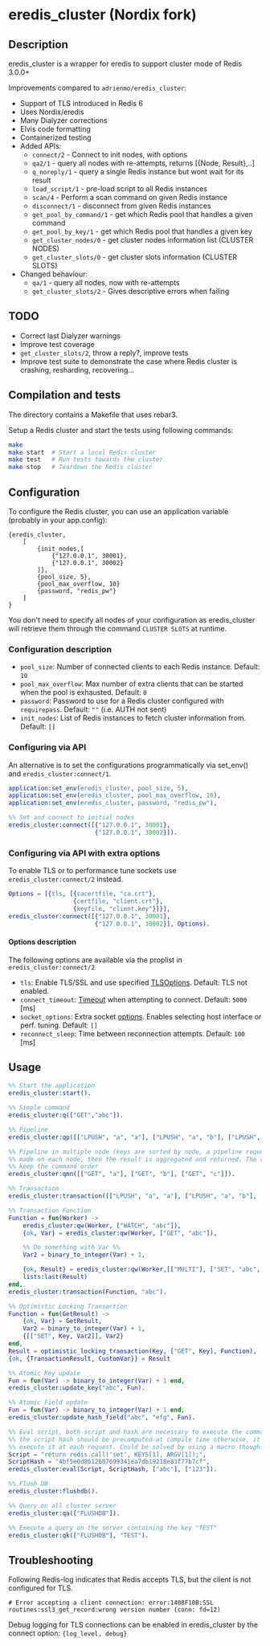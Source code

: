 # eredis_cluster (Nordix fork)

## Description

eredis_cluster is a wrapper for eredis to support cluster mode of Redis 3.0.0+

Improvements compared to `adrienmo/eredis_cluster`:

* Support of TLS introduced in Redis 6
* Uses Nordix/eredis
* Many Dialyzer corrections
* Elvis code formatting
* Containerized testing
* Added APIs:
  - `connect/2`             - Connect to init nodes, with options
  - `qa2/1`                 - query all nodes with re-attempts, returns [{Node, Result},..]
  - `q_noreply/1`           - query a single Redis instance but wont wait for its result
  - `load_script/1`         - pre-load script to all Redis instances
  - `scan/4`                - Perform a scan command on given Redis instance
  - `disconnect/1`          - disconnect from given Redis instances
  - `get_pool_by_command/1` - get which Redis pool that handles a given command
  - `get_pool_by_key/1`     - get which Redis pool that handles a given key
  - `get_cluster_nodes/0`   - get cluster nodes information list (CLUSTER NODES)
  - `get_cluster_slots/0`   - get cluster slots information (CLUSTER SLOTS)
* Changed behaviour:
  - `qa/1`                  - query all nodes, now with re-attempts
  - `get_cluster_slots/2`   - Gives descriptive errors when failing

## TODO

- Correct last Dialyzer warnings
- Improve test coverage
- `get_cluster_slots/2`, throw a reply?, improve tests
- Improve test suite to demonstrate the case where Redis cluster is crashing,
  resharding, recovering...

## Compilation and tests

The directory contains a Makefile that uses rebar3.

Setup a Redis cluster and start the tests using following commands:

```bash
make
make start  # Start a local Redis cluster
make test   # Run tests towards the cluster
make stop   # Teardown the Redis cluster
```

## Configuration

To configure the Redis cluster, you can use an application variable (probably in
your app.config):

    {eredis_cluster,
        [
            {init_nodes,[
                {"127.0.0.1", 30001},
                {"127.0.0.1", 30002}
            ]},
            {pool_size, 5},
            {pool_max_overflow, 10}
            {password, "redis_pw"}
        ]
    }

You don't need to specify all nodes of your configuration as eredis_cluster will
retrieve them through the command `CLUSTER SLOTS` at runtime.

### Configuration description

* `pool_size`: Number of connected clients to each Redis instance. Default: `10`
* `pool_max_overflow`: Max number of extra clients that can be started when the pool is exhausted. Default: `0`
* `password`: Password to use for a Redis cluster configured with `requirepass`. Default: `""` (i.e. AUTH not sent)
* `init_nodes`: List of Redis instances to fetch cluster information from. Default: `[]`

### Configuring via API

An alternative is to set the configurations programmatically via set_env() and `eredis_cluster:connect/1`.

```erlang
application:set_env(eredis_cluster, pool_size, 5),
application:set_env(eredis_cluster, pool_max_overflow, 10),
application:set_env(eredis_cluster, password, "redis_pw"),

%% Set and connect to initial nodes
eredis_cluster:connect([{"127.0.0.1", 30001},
                        {"127.0.0.1", 30002}]).
```

### Configuring via API with extra options

To enable TLS or to performance tune sockets use `eredis_cluster:connect/2` instead.

```erlang
Options = [{tls, [{cacertfile, "ca.crt"},
                  {certfile, "client.crt"},
                  {keyfile, "client.key"}]}],
eredis_cluster:connect([{"127.0.0.1", 30001},
                        {"127.0.0.1", 30002}], Options).
```

#### Options description

The following options are available via the proplist in `eredis_cluster:connect/2`

* `tls`: Enable TLS/SSL and use specified [TLSOptions](https://erlang.org/doc/man/ssl.html#type-client_option). Default: TLS not enabled.
* `connect_timeout`: [Timeout](https://erlang.org/doc/man/gen_tcp.html#connect-4) when attempting to connect. Default: `5000` [ms]
* `socket_options`: Extra socket [options](http://erlang.org/doc/man/gen_tcp.html#type-option). Enables selecting host interface or perf. tuning. Default: `[]`
* `reconnect_sleep`: Time between reconnection attempts. Default: `100` [ms]

## Usage

```erlang
%% Start the application
eredis_cluster:start().

%% Simple command
eredis_cluster:q(["GET","abc"]).

%% Pipeline
eredis_cluster:qp([["LPUSH", "a", "a"], ["LPUSH", "a", "b"], ["LPUSH", "a", "c"]]).

%% Pipeline in multiple node (keys are sorted by node, a pipeline request is
%% made on each node, then the result is aggregated and returned. The response
%% keep the command order
eredis_cluster:qmn([["GET", "a"], ["GET", "b"], ["GET", "c"]]).

%% Transaction
eredis_cluster:transaction([["LPUSH", "a", "a"], ["LPUSH", "a", "b"], ["LPUSH", "a", "c"]]).

%% Transaction Function
Function = fun(Worker) ->
    eredis_cluster:qw(Worker, ["WATCH", "abc"]),
    {ok, Var} = eredis_cluster:qw(Worker, ["GET", "abc"]),

    %% Do something with Var %%
    Var2 = binary_to_integer(Var) + 1,

    {ok, Result} = eredis_cluster:qw(Worker,[["MULTI"], ["SET", "abc", Var2], ["EXEC"]]),
    lists:last(Result)
end,
eredis_cluster:transaction(Function, "abc").

%% Optimistic Locking Transaction
Function = fun(GetResult) ->
    {ok, Var} = GetResult,
    Var2 = binary_to_integer(Var) + 1,
    {[["SET", Key, Var2]], Var2}
end,
Result = optimistic_locking_transaction(Key, ["GET", Key], Function),
{ok, {TransactionResult, CustomVar}} = Result

%% Atomic Key update
Fun = fun(Var) -> binary_to_integer(Var) + 1 end,
eredis_cluster:update_key("abc", Fun).

%% Atomic Field update
Fun = fun(Var) -> binary_to_integer(Var) + 1 end,
eredis_cluster:update_hash_field("abc", "efg", Fun).

%% Eval script, both script and hash are necessary to execute the command,
%% the script hash should be precomputed at compile time otherwise, it will
%% execute it at each request. Could be solved by using a macro though.
Script = "return redis.call('set', KEYS[1], ARGV[1]);",
ScriptHash = "4bf5e0d8612687699341ea7db19218e83f77b7cf",
eredis_cluster:eval(Script, ScriptHash, ["abc"], ["123"]).

%% Flush DB
eredis_cluster:flushdb().

%% Query on all cluster server
eredis_cluster:qa(["FLUSHDB"]).

%% Execute a query on the server containing the key "TEST"
eredis_cluster:qk(["FLUSHDB"], "TEST").
```

## Troubleshooting

Following Redis-log indicates that Redis accepts TLS, but the client is not configured for TLS.

```
# Error accepting a client connection: error:1408F10B:SSL routines:ssl3_get_record:wrong version number (conn: fd=12)
```

Debug logging for TLS connections can be enabled in eredis_cluster by the connect option: `{log_level, debug}`
